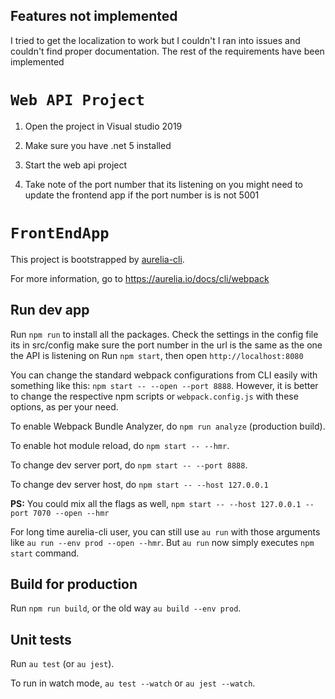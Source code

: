 
## Features not implemented
I tried to get the localization to work but I couldn't I ran into issues and couldn't find proper documentation. The rest of the requirements have been implemented


# `Web API Project`

1. Open the project in Visual studio 2019
2. Make sure you have .net 5 installed 

3. Start the web api project 
4. Take note of the port number that its listening on you might need to update the frontend app if the port number is
   is not 5001






# `FrontEndApp`

This project is bootstrapped by [aurelia-cli](https://github.com/aurelia/cli).

For more information, go to https://aurelia.io/docs/cli/webpack

## Run dev app
Run `npm run` to  install all the packages.
Check the  settings in the config file its in src/config make sure the port number in the url is the same as the one the  API is listening on 
Run `npm start`, then open `http://localhost:8080`


You can change the standard webpack configurations from CLI easily with something like this: `npm start -- --open --port 8888`. However, it is better to change the respective npm scripts or `webpack.config.js` with these options, as per your need.

To enable Webpack Bundle Analyzer, do `npm run analyze` (production build).

To enable hot module reload, do `npm start -- --hmr`.

To change dev server port, do `npm start -- --port 8888`.

To change dev server host, do `npm start -- --host 127.0.0.1`

**PS:** You could mix all the flags as well, `npm start -- --host 127.0.0.1 --port 7070 --open --hmr`

For long time aurelia-cli user, you can still use `au run` with those arguments like `au run --env prod --open --hmr`. But `au run` now simply executes `npm start` command.

## Build for production

Run `npm run build`, or the old way `au build --env prod`.

## Unit tests

Run `au test` (or `au jest`).

To run in watch mode, `au test --watch` or `au jest --watch`.



